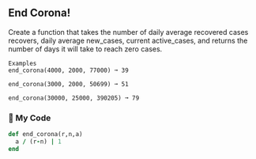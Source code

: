 ## End Corona!

Create a function that takes the number of daily average recovered cases recovers, daily average new_cases, current active_cases, and returns the number of days it will take to reach zero cases.
```
Examples
end_corona(4000, 2000, 77000) ➞ 39

end_corona(3000, 2000, 50699) ➞ 51

end_corona(30000, 25000, 390205) ➞ 79
```
### 💎 My Code
```ruby
def end_corona(r,n,a)
  a / (r-n) | 1
end
```
